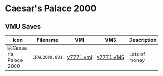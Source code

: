 # Caesar's Palace 2000

## VMU Saves

| Icon | Filename | VMI | VMS | Description |
|------|----------|-----|-----|-------------|
| ![Caesar's Palace 2000](../icons/CPAL2000.001.GIF) | `CPAL2000.001` | [v7771.vmi](v7771.vmi) | [v7771.VMS](v7771.VMS) | Lots of money 
